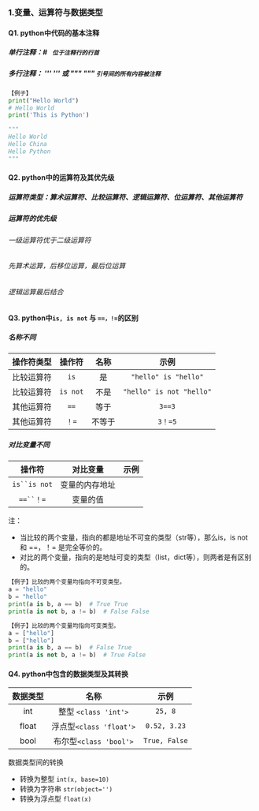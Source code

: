 ### 1.变量、运算符与数据类型
#### Q1. python中代码的基本注释
##### 单行注释：# ``` 位于注释行的行首```
##### 多行注释： ''' ''' 或 """ """ ```引号间的所有内容被注释```
```python
【例子】
print("Hello World")
# Hello World
print('This is Python')

""" 
Hello World 
Hello China
Hello Python
"""
```




#### Q2. python中的运算符及其优先级
##### 运算符类型：算术运算符、比较运算符、逻辑运算符、位运算符、其他运算符
##### 运算符的优先级
###### 一级运算符优于二级运算符
###### 先算术运算，后移位运算，最后位运算
###### 逻辑运算最后结合




#### Q3. python中``` is, is not ``` 与 ``` ==，!= ```的区别
##### 名称不同
操作符类型 | 操作符 | 名称 | 示例
:---:|:---:|:---:|:---:
比较运算符|`is`|是| `"hello" is "hello"`
比较运算符|`is not`|不是|`"hello" is not "hello"`
其他运算符|`==`|等于| `3==3`
其他运算符|`！=`|不等于|`3！=5`

##### 对比变量不同
操作符 | 对比变量 | 示例
:---:|:---:|:---:
`is``is not`|变量的内存地址
`==``！=`|变量的值

注：
- 当比较的两个变量，指向的都是地址不可变的类型（str等），那么is，is not 和 ==，！= 是完全等价的。
- 对比的两个变量，指向的是地址可变的类型（list，dict等），则两者是有区别的。
```python
【例子】比较的两个变量均指向不可变类型。
a = "hello"
b = "hello"
print(a is b, a == b)  # True True
print(a is not b, a != b)  # False False

【例子】比较的两个变量均指向可变类型。
a = ["hello"]
b = ["hello"]
print(a is b, a == b)  # False True
print(a is not b, a != b)  # True False
```




#### Q4. python中包含的数据类型及其转换

数据类型 | 名称 | 示例
:---:|:---:|:---:
int | 整型 `<class 'int'>`| `25, 8`
float | 浮点型`<class 'float'>`| `0.52, 3.23`
bool | 布尔型`<class 'bool'>` | `True, False`

数据类型间的转换

- 转换为整型 `int(x, base=10)`
- 转换为字符串 `str(object='')`
- 转换为浮点型 `float(x)`





